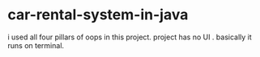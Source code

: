 # car-rental-system-in-java
i used all four pillars of oops in this project. project has no UI . basically it runs on terminal. 
